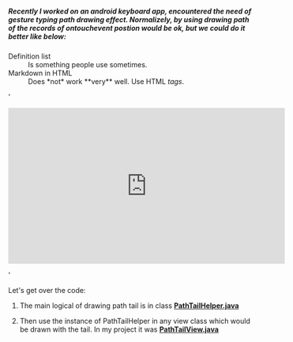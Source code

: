 
##### Recently I worked on an android keyboard app, encountered the need of gesture typing path drawing effect. Normalizely, by using drawing path of the records of ontouchevent postion would be ok, but we could do it better like below:

<dl>
  <dt>Definition list</dt>
  <dd>Is something people use sometimes.</dd>

  <dt>Markdown in HTML</dt>
  <dd>Does *not* work **very** well. Use HTML <em>tags</em>.</dd>
</dl>

'<p><iframe width="560" height="315" src="https://www.youtube.com/embed/wB3i_P31Sek" frameborder="0" allowfullscreen></iframe></p>'

Let's get over the code:

1. The main logical of drawing path tail is in class [**PathTailHelper.java**](https://github.com/suntabu/AndroidPathTail/blob/master/app/src/main/java/com/suntabu/pathtail/PathTailHelper.java)

2. Then use the instance of PathTailHelper in any view class which would be drawn with the tail. In my project it was [**PathTailView.java**](https://github.com/suntabu/AndroidPathTail/blob/master/app/src/main/java/com/suntabu/pathtail/PathTailView.java)

``` java


```

